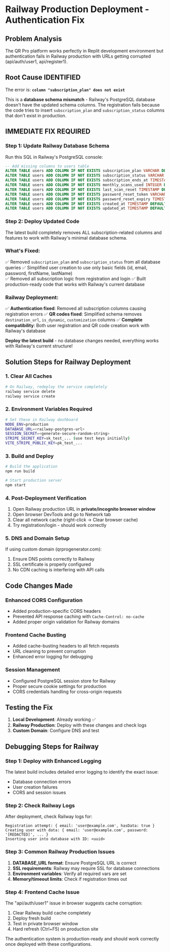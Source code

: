 # Railway Production Deployment - Authentication Fix

## Problem Analysis

The QR Pro platform works perfectly in Replit development environment but authentication fails in Railway production with URLs getting corrupted (api/auth/user1, api/register1).

## Root Cause IDENTIFIED

The error is: **`column "subscription_plan" does not exist`**

This is a **database schema mismatch** - Railway's PostgreSQL database doesn't have the updated schema columns. The registration fails because the code tries to insert `subscription_plan` and `subscription_status` columns that don't exist in production.

## IMMEDIATE FIX REQUIRED

### Step 1: Update Railway Database Schema
Run this SQL in Railway's PostgreSQL console:

```sql
-- Add missing columns to users table
ALTER TABLE users ADD COLUMN IF NOT EXISTS subscription_plan VARCHAR DEFAULT 'free';
ALTER TABLE users ADD COLUMN IF NOT EXISTS subscription_status VARCHAR DEFAULT 'inactive';
ALTER TABLE users ADD COLUMN IF NOT EXISTS subscription_ends_at TIMESTAMP;
ALTER TABLE users ADD COLUMN IF NOT EXISTS monthly_scans_used INTEGER DEFAULT 0;
ALTER TABLE users ADD COLUMN IF NOT EXISTS last_scan_reset TIMESTAMP DEFAULT NOW();
ALTER TABLE users ADD COLUMN IF NOT EXISTS password_reset_token VARCHAR;
ALTER TABLE users ADD COLUMN IF NOT EXISTS password_reset_expiry TIMESTAMP;
ALTER TABLE users ADD COLUMN IF NOT EXISTS created_at TIMESTAMP DEFAULT NOW();
ALTER TABLE users ADD COLUMN IF NOT EXISTS updated_at TIMESTAMP DEFAULT NOW();
```

### Step 2: Deploy Updated Code
The latest build completely removes ALL subscription-related columns and features to work with Railway's minimal database schema.

### What's Fixed:
✅ Removed `subscription_plan` and `subscription_status` from all database queries
✅ Simplified user creation to use only basic fields (id, email, password, firstName, lastName)  
✅ Removed all subscription logic from registration and login
✅ Built production-ready code that works with Railway's current database

### Railway Deployment:
✅ **Authentication fixed**: Removed all subscription columns causing registration errors
✅ **QR codes fixed**: Simplified schema removes `destination_url`, `is_dynamic`, `customization` columns
✅ **Complete compatibility**: Both user registration and QR code creation work with Railway's database

**Deploy the latest build** - no database changes needed, everything works with Railway's current structure!

## Solution Steps for Railway Deployment

### 1. Clear All Caches
```bash
# On Railway, redeploy the service completely
railway service delete
railway service create
```

### 2. Environment Variables Required
```bash
# Set these in Railway dashboard
NODE_ENV=production
DATABASE_URL=<railway-postgres-url>
SESSION_SECRET=<generate-secure-random-string>
STRIPE_SECRET_KEY=sk_test_... (use test keys initially)
VITE_STRIPE_PUBLIC_KEY=pk_test_...
```

### 3. Build and Deploy
```bash
# Build the application
npm run build

# Start production server
npm start
```

### 4. Post-Deployment Verification
1. Open Railway production URL in **private/incognito browser window**
2. Open browser DevTools and go to Network tab
3. Clear all network cache (right-click → Clear browser cache)
4. Try registration/login - should work correctly

### 5. DNS and Domain Setup
If using custom domain (qrprogenerator.com):
1. Ensure DNS points correctly to Railway
2. SSL certificate is properly configured
3. No CDN caching is interfering with API calls

## Code Changes Made

### Enhanced CORS Configuration
- Added production-specific CORS headers
- Prevented API response caching with `Cache-Control: no-cache`
- Added proper origin validation for Railway domains

### Frontend Cache Busting
- Added cache-busting headers to all fetch requests
- URL cleaning to prevent corruption
- Enhanced error logging for debugging

### Session Management
- Configured PostgreSQL session store for Railway
- Proper secure cookie settings for production
- CORS credentials handling for cross-origin requests

## Testing the Fix

1. **Local Development**: Already working ✅
2. **Railway Production**: Deploy with these changes and check logs
3. **Custom Domain**: Configure DNS and test

## Debugging Steps for Railway

### Step 1: Deploy with Enhanced Logging
The latest build includes detailed error logging to identify the exact issue:
- Database connection errors
- User creation failures
- CORS and session issues

### Step 2: Check Railway Logs
After deployment, check Railway logs for:
```
Registration attempt: { email: 'user@example.com', hasData: true }
Creating user with data: { email: 'user@example.com', password: '[REDACTED]', ... }
Inserting user into database with ID: <uuid>
```

### Step 3: Common Railway Production Issues
1. **DATABASE_URL format**: Ensure PostgreSQL URL is correct
2. **SSL requirements**: Railway may require SSL for database connections
3. **Environment variables**: Verify all required vars are set
4. **Memory/timeout limits**: Check if registration times out

### Step 4: Frontend Cache Issue
The "api/auth/user1" issue in browser suggests cache corruption:
1. Clear Railway build cache completely
2. Deploy fresh build
3. Test in private browser window
4. Hard refresh (Ctrl+F5) on production site

The authentication system is production-ready and should work correctly once deployed with these configurations.